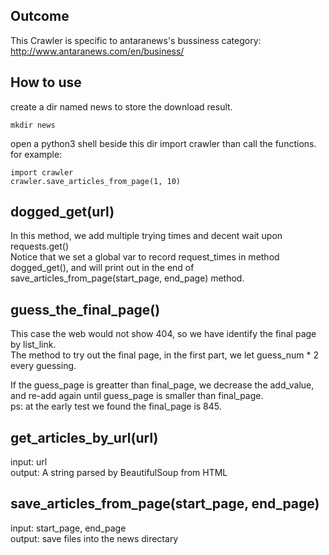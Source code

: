 ## Outcome  
This Crawler is specific to antaranews's bussiness category: http://www.antaranews.com/en/business/

## How to use

create a dir named news to store the download result.
```
mkdir news
```

open a python3 shell beside this dir
import crawler than call the functions. for example:  
```
import crawler
crawler.save_articles_from_page(1, 10)
```

## dogged_get(url)

In this method, we add multiple trying times and decent wait upon requests.get()  
Notice that we set a global var to record request_times in method dogged_get(), and will print out in the end of save_articles_from_page(start_page, end_page) method.

## guess_the_final_page()

This case the web would not show 404, so we have identify the final page by list_link.  
The method to try out the final page, in the first part, we let guess_num * 2 every guessing.  

If the guess_page is greatter than final_page, we decrease the add_value, and re-add again until guess_page is smaller than final_page.  
ps: at the early test we found the final_page is 845.

## get_articles_by_url(url)

input: url  
output: A string parsed by BeautifulSoup from HTML  

## save_articles_from_page(start_page, end_page)

input: start_page, end_page  
output: save files into the news directary  

